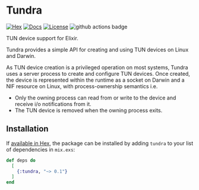 # Tundra

[![Hex](https://img.shields.io/hexpm/v/tundra.svg)](https://hex.pm/packages/tundra)
[![Docs](https://img.shields.io/badge/hex-docs-lightgreen.svg)](https://hexdocs.pm/tundra/)
[![License](https://img.shields.io/hexpm/l/tundra.svg)](https://github.com/ausimian/tundra/blob/master/LICENSE.md)
![github actions badge](https://github.com/ausimian/tundra/actions/workflows/build.yaml/badge.svg)

TUN device support for Elixir.

Tundra provides a simple API for creating and using TUN devices on Linux and Darwin.

As TUN device creation is a privileged operation on most systems, Tundra uses a
server process to create and configure TUN devices. Once created, the device is
represented within the runtime as a socket on Darwin and a NIF resource on Linux,
with process-ownership semantics i.e.

- Only the owning process can read from or write to the device and receive i/o
  notifications from it.
- The TUN device is removed when the owning process exits.

## Installation

If [available in Hex](https://hex.pm/docs/publish), the package can be installed
by adding `tundra` to your list of dependencies in `mix.exs`:

```elixir
def deps do
  [
    {:tundra, "~> 0.1"}
  ]
end
```


